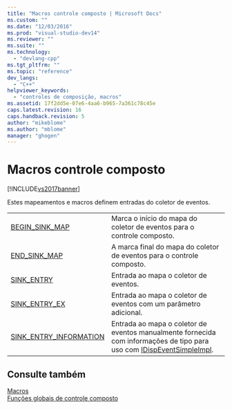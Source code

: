 ```yaml
---
title: "Macros controle composto | Microsoft Docs"
ms.custom: ""
ms.date: "12/03/2016"
ms.prod: "visual-studio-dev14"
ms.reviewer: ""
ms.suite: ""
ms.technology: 
  - "devlang-cpp"
ms.tgt_pltfrm: ""
ms.topic: "reference"
dev_langs: 
  - "C++"
helpviewer_keywords: 
  - "controles de composição, macros"
ms.assetid: 17f2dd5e-07e6-4aa6-b965-7a361c78c45e
caps.latest.revision: 16
caps.handback.revision: 5
author: "mikeblome"
ms.author: "mblome"
manager: "ghogen"
---
```

# Macros controle composto
[!INCLUDE[vs2017banner](../../assembler/inline/includes/vs2017banner.md)]

Estes mapeamentos e macros definem entradas do coletor de eventos.  
  
|||  
|-|-|  
|[BEGIN\_SINK\_MAP](../Topic/BEGIN_SINK_MAP.md)|Marca o início do mapa do coletor de eventos para o controle composto.|  
|[END\_SINK\_MAP](../Topic/END_SINK_MAP.md)|A marca final do mapa do coletor de eventos para o controle composto.|  
|[SINK\_ENTRY](../Topic/SINK_ENTRY.md)|Entrada ao mapa o coletor de eventos.|  
|[SINK\_ENTRY\_EX](../Topic/SINK_ENTRY_EX.md)|Entrada ao mapa o coletor de eventos com um parâmetro adicional.|  
|[SINK\_ENTRY\_INFORMATION](../Topic/SINK_ENTRY_INFO.md)|Entrada ao mapa o coletor de eventos manualmente fornecida com informações de tipo para uso com [IDispEventSimpleImpl](../../atl/reference/idispeventsimpleimpl-class.md).|  
  
## Consulte também  
 [Macros](../../atl/reference/atl-macros.md)   
 [Funções globais de controle composto](../../atl/reference/composite-control-global-functions.md)